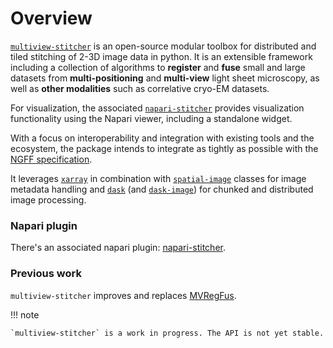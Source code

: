 # Overview

[`multiview-stitcher`](https://github.com/multiview-stitcher/multiview-stitcher) is an open-source modular toolbox for distributed and tiled stitching of 2-3D image data in python. It is an extensible framework including a collection of algorithms to **register** and **fuse** small and large datasets from **multi-positioning** and **multi-view** light sheet microscopy, as well as **other modalities** such as correlative cryo-EM datasets.

For visualization, the associated [`napari-stitcher`](https://github.com/multiview-stitcher/napari-stitcher) provides visualization functionality using the Napari viewer, including a standalone widget.

With a focus on interoperability and integration with existing tools and the ecosystem, the package intends to integrate as tightly as possible with the [NGFF specification](https://github.com/ome/ngff).

It leverages [`xarray`](https://github.com/xarray) in combination with [`spatial-image`](https://github.com/spatial-data) classes for image metadata handling and [`dask`](https://github.com/dask) (and [`dask-image`](https://github.com/dask-image)) for chunked and distributed image processing.


### Napari plugin

There's an associated napari plugin: [napari-stitcher](https://github.com/multiview-stitcher/napari-stitcher).


### Previous work

`multiview-stitcher` improves and replaces [MVRegFus](https://github.com/m-albert/MVRegFus).


!!! note

    `multiview-stitcher` is a work in progress. The API is not yet stable.
